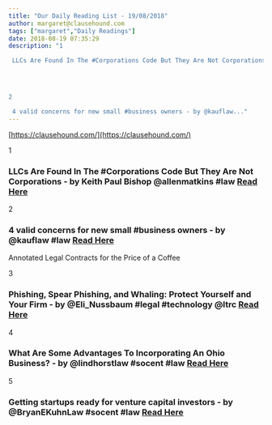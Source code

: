 ```yaml
---
title: "Our Daily Reading List - 19/08/2018"
author: margaret@clausehound.com
tags: ["margaret","Daily Readings"]
date: 2018-08-19 07:35:29
description: "1

 LLCs Are Found In The #Corporations Code But They Are Not Corporations - by Keith Paul Bishop @allenmatkins #law Read Here

 


2

 4 valid concerns for new small #business owners - by @kauflaw..."
---
```


[https://clausehound.com/](https://clausehound.com/)

1

###  LLCs Are Found In The #Corporations Code But They Are Not Corporations - by Keith Paul Bishop @allenmatkins #law [Read Here](https://www.calcorporatelaw.com/llcs-are-found-in-the-corporations-code-but-they-are-not-corporations)

 

2

###  4 valid concerns for new small #business owners - by @kauflaw #law [Read Here](https://www.kauflaw.net/blog/2018/08/4-valid-concerns-for-new-small-business-owners.shtml)

Annotated Legal Contracts
for the Price of a Coffee

3

###  Phishing, Spear Phishing, and Whaling: Protect Yourself and Your Firm - by @Eli_Nussbaum #legal #technology @ltrc [Read Here](https://www.lawtechnologytoday.org/2018/08/phishing-spear-phishing-and-whaling/)

 

4

###  What Are Some Advantages To Incorporating An Ohio Business? - by @lindhorstlaw #socent #law [Read Here](http://www.lindhorstlaw.com/blog/2018/08/what-are-some-advantages-to-incorporating-an-ohio-business.shtml)

 

5

###  Getting startups ready for venture capital investors - by @BryanEKuhnLaw #socent #law [Read Here](https://www.bryankuhnlaw.com/blog/2018/08/getting-startups-ready-for-venture-capital-investors.shtml)

 